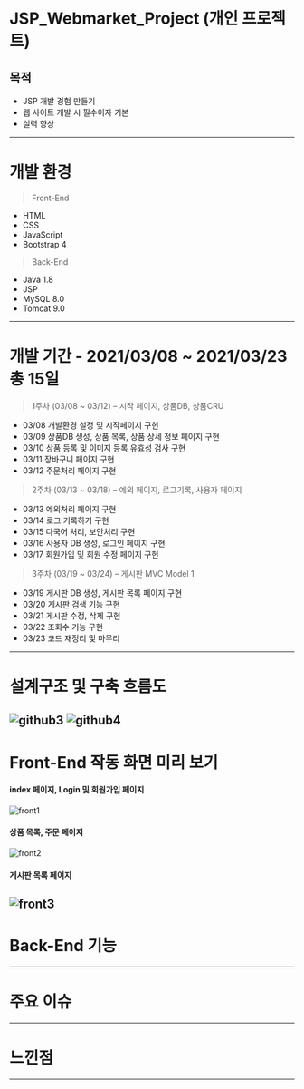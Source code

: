 # JSP_Webmarket_Project (개인 프로젝트)
## 목적 ##
+ JSP 개발 경험 만들기
+ 웹 사이트 개발 시 필수이자 기본
+ 실력 향상
------------
# 개발 환경 
> Front-End
+ HTML
+ CSS
+ JavaScript
+ Bootstrap 4
> Back-End
+ Java 1.8
+ JSP
+ MySQL 8.0
+ Tomcat 9.0
------------
# 개발 기간 - 2021/03/08 ~ 2021/03/23 총 15일 
> 1주차 (03/08 ~ 03/12) – 시작 페이지, 상품DB, 상품CRU
+ 03/08 개발환경 설정 및 시작페이지 구현
+ 03/09 상품DB 생성, 상품 목록, 상품 상세 정보 페이지 구현
+ 03/10 상품 등록 및 이미지 등록 유효성 검사 구현
+ 03/11 장바구니 페이지 구현
+ 03/12 주문처리 페이지 구현
> 2주차 (03/13 ~ 03/18) – 예외 페이지, 로그기록, 사용자 페이지
+ 03/13 예외처리 페이지 구현
+ 03/14 로그 기록하기 구현
+ 03/15 다국어 처리, 보안처리 구현
+ 03/16 사용자 DB 생성, 로그인 페이지 구현
+ 03/17 회원가입 및 회원 수정 페이지 구현
> 3주차 (03/19 ~ 03/24) – 게시판 MVC Model 1
+ 03/19 게시판 DB 생성, 게시판 목록 페이지 구현
+ 03/20 게시판 검색 기능 구현
+ 03/21 게시판 수정, 삭제 구현
+ 03/22 조회수 기능 구현
+ 03/23 코드 재정리 및 마무리
------------
# 설계구조 및 구축 흐름도
![github3](https://user-images.githubusercontent.com/77142806/114081913-1f4e6c80-98e8-11eb-8ba8-10227ecb7f05.PNG)
![github4](https://user-images.githubusercontent.com/77142806/114081914-1f4e6c80-98e8-11eb-9cab-6e90e503b431.PNG)
------------
# Front-End 작동 화면 미리 보기
#### index 페이지, Login 및 회원가입 페이지 
![front1](https://user-images.githubusercontent.com/77142806/130345353-dcf90fd6-6325-4c22-bfc9-24efd3b22eac.gif)
#### 상품 목록, 주문 페이지
![front2](https://user-images.githubusercontent.com/77142806/130345564-ff0965e9-7a26-4ca2-9643-373b247c33f5.gif)
#### 게시판 목록 페이지
![front3](https://user-images.githubusercontent.com/77142806/130345571-1c26de71-e8fa-422e-b3b2-f0942a91cd36.gif)
------------
# Back-End 기능
------------
# 주요 이슈
------------
# 느낀점
------------

 
